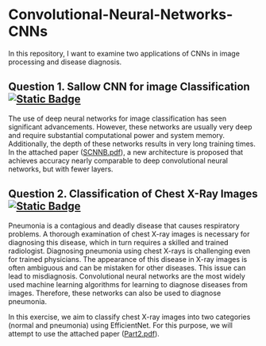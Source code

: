 # Convolutional-Neural-Networks-CNNs
In this repository, I want to examine two applications of CNNs in image processing and disease diagnosis.

## **Question 1.** Sallow CNN for image Classification [![Static Badge](https://img.shields.io/badge/Question.1-Open-blue)]([https://github.com/ErfanPanahi/Mcculloch-Pitts-and-Fully-Connected-Neural-Networks/tree/main/Q1](https://github.com/ErfanPanahi/Convolutional-Neural-Networks-CNNs/tree/main/Q1))

The use of deep neural networks for image classification has seen significant advancements. However, these networks are usually very deep and require substantial computational power and system memory. Additionally, the depth of these networks results in very long training times. In the attached paper ([SCNNB.pdf](https://github.com/ErfanPanahi/Convolutional-Neural-Networks-CNNs/blob/main/Q1/Part1.pdf)), a new architecture is proposed that achieves accuracy nearly comparable to deep convolutional neural networks, but with fewer layers.

## **Question 2.** Classification of Chest X-Ray Images [![Static Badge](https://img.shields.io/badge/Question.2-Open-green)]([https://github.com/ErfanPanahi/Mcculloch-Pitts-and-Fully-Connected-Neural-Networks/tree/main/Q2](https://github.com/ErfanPanahi/Convolutional-Neural-Networks-CNNs/tree/main/Q2))

Pneumonia is a contagious and deadly disease that causes respiratory problems. A thorough examination of chest X-ray images is necessary for diagnosing this disease, which in turn requires a skilled and trained radiologist. Diagnosing pneumonia using chest X-rays is challenging even for trained physicians. The appearance of this disease in X-ray images is often ambiguous and can be mistaken for other diseases. This issue can lead to misdiagnosis. Convolutional neural networks are the most widely used machine learning algorithms for learning to diagnose diseases from images. Therefore, these networks can also be used to diagnose pneumonia.

In this exercise, we aim to classify chest X-ray images into two categories (normal and pneumonia) using EfficientNet. For this purpose, we will attempt to use the attached paper ([Part2.pdf](https://github.com/ErfanPanahi/Convolutional-Neural-Networks-CNNs/blob/main/Q2/Part2.pdf)).

